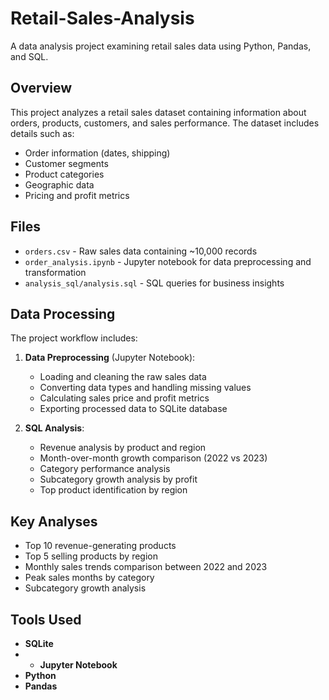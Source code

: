 # Retail-Sales-Analysis
A data analysis project examining retail sales data using Python, Pandas, and SQL.

## Overview

This project analyzes a retail sales dataset containing information about orders, products, customers, and sales performance. The dataset includes details such as:

- Order information (dates, shipping)
- Customer segments
- Product categories
- Geographic data
- Pricing and profit metrics

## Files

- `orders.csv` - Raw sales data containing ~10,000 records
- `order_analysis.ipynb` - Jupyter notebook for data preprocessing and transformation
- `analysis_sql/analysis.sql` - SQL queries for business insights

## Data Processing

The project workflow includes:

1. **Data Preprocessing** (Jupyter Notebook):
   - Loading and cleaning the raw sales data
   - Converting data types and handling missing values
   - Calculating sales price and profit metrics
   - Exporting processed data to SQLite database

2. **SQL Analysis**:
   - Revenue analysis by product and region
   - Month-over-month growth comparison (2022 vs 2023)
   - Category performance analysis
   - Subcategory growth analysis by profit
   - Top product identification by region

## Key Analyses

- Top 10 revenue-generating products
- Top 5 selling products by region
- Monthly sales trends comparison between 2022 and 2023
- Peak sales months by category
- Subcategory growth analysis

## Tools Used

- **SQLite**
- - **Jupyter Notebook**
- **Python**
- **Pandas**


